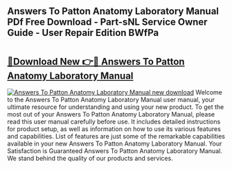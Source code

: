 ## Answers To Patton Anatomy Laboratory Manual PDf Free Download - Part-sNL Service Owner Guide - User Repair Edition BWfPa

# <h2><a href="http://bc81963.oget.top/?id=Answers+To+Patton+Anatomy+Laboratory+Manual">🔗Download New 👉🔴 Answers To Patton Anatomy Laboratory Manual</a></h2>

[![Answers To Patton Anatomy Laboratory Manual new download](https://i.imgur.com/5g1atiW.png)](http://bc81963.oget.top/?id=Answers+To+Patton+Anatomy+Laboratory+Manual)
Welcome to the Answers To Patton Anatomy Laboratory Manual user manual, your ultimate resource for understanding and using your new product. To get the most out of your Answers To Patton Anatomy Laboratory Manual, please read this user manual carefully before use. It includes detailed instructions for product setup, as well as information on how to use its various features and capabilities. List of features are just some of the remarkable capabilities available in your new Answers To Patton Anatomy Laboratory Manual. Your Satisfaction is Guaranteed Answers To Patton Anatomy Laboratory Manual. We stand behind the quality of our products and services.
